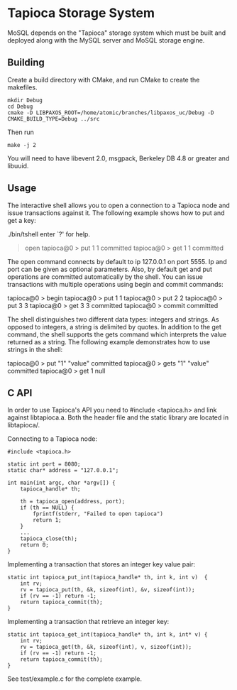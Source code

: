 Tapioca Storage System
======================

MoSQL depends on the "Tapioca" storage system which must be built and deployed along with the MySQL server and MoSQL storage engine. 

Building
--------

Create a build directory with CMake, and run CMake to create the makefiles.


    mkdir Debug
    cd Debug
    cmake -D LIBPAXOS_ROOT=/home/atomic/branches/libpaxos_uc/Debug -D CMAKE_BUILD_TYPE=Debug ../src

Then run

    make -j 2

You will need to have libevent 2.0, msgpack, Berkeley DB 4.8 or greater and libuuid. 

Usage
-----

The interactive shell allows you to open a connection to a Tapioca node
and issue transactions against it. The following example shows how to put
and get a key:

./bin/tshell
enter `?' for help.
> open
tapioca@0 > put 1 1
committed
tapioca@0 > get 1
1
committed

The open command connects by default to ip 127.0.0.1 on port 5555. Ip and
port can be given as optional parameters. Also, by default get and put 
operations are committed automatically by the shell. You can issue 
transactions with multiple operations using begin and commit commands:

tapioca@0 > begin
tapioca@0 > put 1 1
tapioca@0 > put 2 2
tapioca@0 > put 3 3
tapioca@0 > get 3
3
committed
tapioca@0 > commit
committed

The shell distinguishes two different data types: integers and strings.
As opposed to integers, a string is delimited by quotes. In addition to the
get command, the shell supports the gets command which interprets the
value returned as a string. The following example demonstrates how to use 
strings in the shell:

tapioca@0 > put "1" "value"
committed
tapioca@0 > gets "1"
"value"
committed
tapioca@0 > get 1
null
	
C API
-----
	
In order to use Tapioca's API you need to #include <tapioca.h> and link
against libtapioca.a. Both the header file and the static library are
located in libtapioca/.

Connecting to a Tapioca node:

    #include <tapioca.h>
    
    static int port = 8080;
    static char* address = "127.0.0.1";
    
    int main(int argc, char *argv[]) {
    	tapioca_handle* th;
    	
    	th = tapioca_open(address, port);
    	if (th == NULL) {
    		fprintf(stderr, "Failed to open tapioca")
    		return 1;
    	}
    	...
    	tapioca_close(th);
    	return 0;
    }

Implementing a transaction that stores an integer key value pair:

    static int tapioca_put_int(tapioca_handle* th, int k, int v)  {
    	int rv;
     	rv = tapioca_put(th, &k, sizeof(int), &v, sizeof(int));
    	if (rv == -1) return -1;
    	return tapioca_commit(th);
    }

Implementing a transaction that retrieve an integer key:

    static int tapioca_get_int(tapioca_handle* th, int k, int* v) {
    	int rv;
    	rv = tapioca_get(th, &k, sizeof(int), v, sizeof(int));
    	if (rv == -1) return -1;
    	return tapioca_commit(th);
    }

See test/example.c for the complete example.
